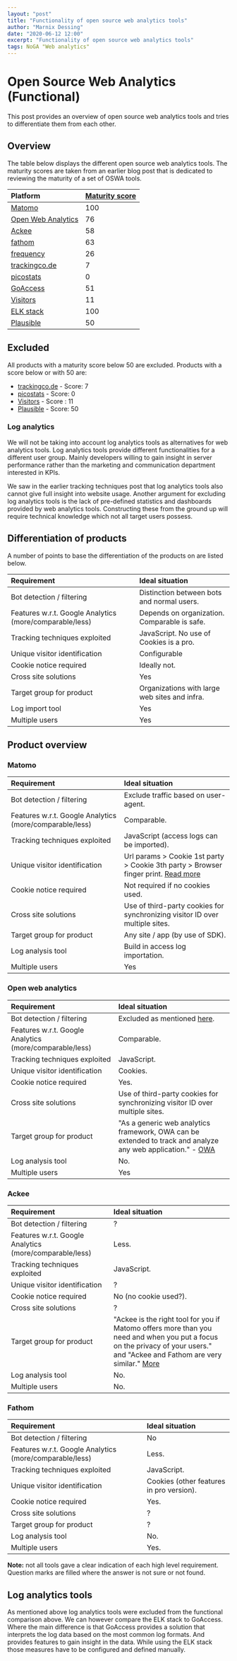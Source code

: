 ```yaml
---
layout: "post"
title: "Functionality of open source web analytics tools"
author: "Marnix Dessing"
date: "2020-06-12 12:00"
excerpt: "Functionality of open source web analytics tools"
tags: NoGA "Web analytics"
---
```


# Open Source Web Analytics (Functional)
This post provides an overview of open source web analytics tools and tries to differentiate them from each other.

## Overview
The table below displays the different open source web analytics tools. The maturity scores are taken from an earlier blog post that is dedicated to reviewing the maturity of a set of OSWA tools.  

| Platform                                                      | [Maturity score](/oswa_comparison) |
|:--------------------------------------------------------------|:-----------------------------------|
| [Matomo](https://Matomo.org)                                  | 100                                |
| [Open Web Analytics](http://www.openwebanalytics.com/)        | 76                                 |
| [Ackee](https://github.com/electerious/Ackee)                 | 58                                 |
| [fathom](https://usefathom.com/)                              | 63                                 |
| [frequency](https://github.com/frequencyanalytics/frequency)  | 26                                 |
| [trackingco.de](https://github.com/fiatjaf/trackingco.de)     | 7                                  |
| [picostats](https://github.com/picostats/picostats)           | 0                                  |
| [GoAccess](https://goaccess.io/)                              | 51                                 |
| [Visitors](http://www.hping.org/visitors/)                    | 11                                 |
| [ELK stack](https://www.elastic.co/what-is/elk-stack)         | 100                                |
| [Plausible](https://plausible.io)                             | 50                                 |

## Excluded 
All products with a maturity score below 50 are excluded. Products with a score below or with 50 are:
* [trackingco.de](https://github.com/fiatjaf/trackingco.de) - Score: 7
* [picostats](https://github.com/picostats/picostats) - Score: 0
* [Visitors](http://www.hping.org/visitors/) - Score : 11
* [Plausible](https://plausible.io) - Score: 50

### Log analytics
We will not be taking into account log analytics tools as alternatives for web analytics tools. Log analytics tools provide different functionalities for a different user group. Mainly developers willing to gain insight in server performance rather than the marketing and communication department interested in KPIs. 

We saw in the earlier tracking techniques post that log analytics tools also cannot give full insight into website usage. Another argument for excluding log analytics tools is the lack of pre-defined statistics and dashboards provided by web analytics tools. Constructing these from the ground up will require technical knowledge which not all target users possess.

## Differentiation of products
A number of points to base the differentiation of the products on are listed below. 

| Requirement                                             | Ideal situation                              |
|:--------------------------------------------------------|:---------------------------------------------|
| Bot detection / filtering                               | Distinction between bots and normal users.   |
| Features w.r.t. Google Analytics (more/comparable/less) | Depends on organization. Comparable is safe. |
| Tracking techniques exploited                           | JavaScript. No use of Cookies is a pro.      |
| Unique visitor identification                           | Configurable                                 | 
| Cookie notice required                                  | Ideally not.                                 |
| Cross site solutions                                    | Yes                                          |
| Target group for product                                | Organizations with large web sites and infra.|
| Log import tool                                         | Yes                                          |
| Multiple users                                          | Yes                                          |


## Product overview

### Matomo

| Requirement                                             | Ideal situation                                                              |
|:--------------------------------------------------------|:-----------------------------------------------------------------------------|
| Bot detection / filtering                               | Exclude traffic based on user-agent.                                         |
| Features w.r.t. Google Analytics (more/comparable/less) | Comparable.                                                                  |
| Tracking techniques exploited                           | JavaScript (access logs can be imported).                                    |
| Unique visitor identification                           | Url params > Cookie 1st party > Cookie 3th party > Browser finger print. [Read more](https://matomo.org/faq/general/#faq_21418)     | 
| Cookie notice required                                  | Not required if no cookies used.                                             |
| Cross site solutions                                    | Use of third-party cookies for synchronizing visitor ID over multiple sites. |
| Target group for product                                | Any site / app (by use of SDK).                                              |
| Log analysis tool                                       | Build in access log importation.                                             |   
| Multiple users                                          | Yes                                                                          |


### Open web analytics

| Requirement                                             | Ideal situation                                                              |
|:--------------------------------------------------------|:-----------------------------------------------------------------------------|
| Bot detection / filtering                               | Excluded as mentioned [here](http://www.openwebanalytics.com/?cat=12).       |
| Features w.r.t. Google Analytics (more/comparable/less) | Comparable.                                                                  |
| Tracking techniques exploited                           | JavaScript.                                                                  |
| Unique visitor identification                           | Cookies.                                                                     | 
| Cookie notice required                                  | Yes.                                                                         |
| Cross site solutions                                    | Use of third-party cookies for synchronizing visitor ID over multiple sites. |
| Target group for product                                | "As a generic web analytics framework, OWA can be extended to track and analyze any web application." - [OWA](https://github.com/padams/Open-Web-Analytics/wiki)            |
| Log analysis tool                                       | No.                                                                          |      
| Multiple users                                          | Yes                                                                          |


### Ackee

| Requirement                                             | Ideal situation                                                              |
|:--------------------------------------------------------|:-----------------------------------------------------------------------------|
| Bot detection / filtering                               | ?                                                                            |
| Features w.r.t. Google Analytics (more/comparable/less) | Less.                                                                        |
| Tracking techniques exploited                           | JavaScript.                                                                  |
| Unique visitor identification                           | ?                                                                            | 
| Cookie notice required                                  | No (no cookie used?).                                                        |
| Cross site solutions                                    | ?                                                                            |
| Target group for product                                | "Ackee is the right tool for you if Matomo offers more than you need and when you put a focus on the privacy of your users." and "Ackee and Fathom are very similar." [More](https://github.com/electerious/Ackee/blob/master/docs/FAQ.md)    |
| Log analysis tool                                       | No.                                                                          |    
| Multiple users                                          | No.                                                                          |  


### Fathom

| Requirement                                             | Ideal situation                                                              |
|:--------------------------------------------------------|:-----------------------------------------------------------------------------|
| Bot detection / filtering                               | No                                                                           |
| Features w.r.t. Google Analytics (more/comparable/less) | Less.                                                                        |
| Tracking techniques exploited                           | JavaScript.                                                                  |
| Unique visitor identification                           | Cookies (other features in pro version).                                     | 
| Cookie notice required                                  | Yes.                                                                         |
| Cross site solutions                                    | ?                                                                            |
| Target group for product                                | ?                                                                            |
| Log analysis tool                                       | No.                                                                          |    
| Multiple users                                          | Yes.                                                                         |  

**Note:** not all tools gave a clear indication of each high level requirement. Question marks are filled where the answer is not sure or not found.

## Log analytics tools
As mentioned above log analytics tools were excluded from the functional comparison above. We can however compare the ELK stack to GoAccess. Where the main difference is that GoAccess provides a solution that interprets the log data based on the most common log formats. And provides features to gain insight in the data. While using the ELK stack those measures have to be configured and defined manually.

